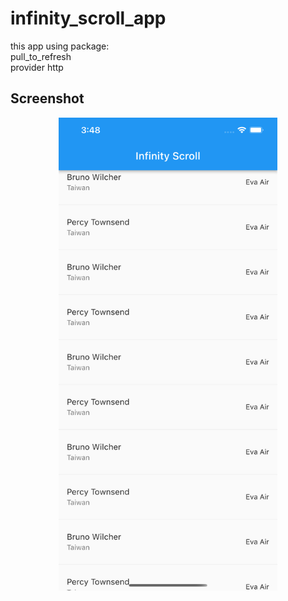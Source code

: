 # infinity_scroll_app

this app using package:
<br>pull_to_refresh</br>
provider
http

## Screenshot

<p align="center">
  <img src="https://github.com/DidinAmarudinn/Infinity-Scroll/blob/master/screenshot/screenshot.png" width="350" title="screenshot">
</p>
